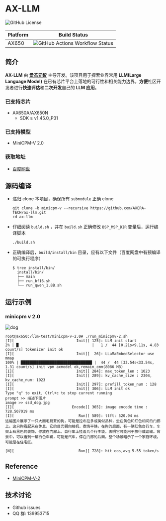 # AX-LLM

![GitHub License](https://img.shields.io/github/license/AXERA-TECH/ax-llm)

| Platform | Build Status |
| -------- | ------------ |
| AX650    | ![GitHub Actions Workflow Status](https://img.shields.io/github/actions/workflow/status/AXERA-TECH/ax-llm/build_650.yml)|

## 简介

**AX-LLM** 由 **[爱芯元智](https://www.axera-tech.com/)** 主导开发。该项目用于探索业界常用 **LLM(Large Language Model)** 在已有芯片平台上落地的可行性和相关能力边界，**方便**社区开发者进行**快速评估**和**二次开发**自己的 **LLM 应用**。

### 已支持芯片

- AX650A/AX650N
  - SDK ≥ v1.45.0_P31

### 已支持模型

- MiniCPM-V 2.0

### 获取地址

- [百度网盘](https://pan.baidu.com/s/1_LG-sPKnLS_LTWF3Cmcr7A?pwd=ph0e)

## 源码编译

- 递归 clone 本项目，确保所有 `submodule` 正确 clone
    ```shell
    git clone -b minicpm-v --recursive https://github.com/AXERA-TECH/ax-llm.git
    cd ax-llm
    ```
- 仔细阅读 `build.sh` ，并在 `build.sh` 正确修改 `BSP_MSP_DIR` 变量后，运行编译脚本
    ```shell
    ./build.sh
    ```
- 正确编译后，`build/install/bin` 目录，应有以下文件（百度网盘中有预编译的可执行程序）
  ```
  $ tree install/bin/
    install/bin/
    ├── main
    ├── run_bf16.sh
    └── run_qwen_1.8B.sh
  ```
  
## 运行示例

### minicpm v 2.0

![dog](https://github.com/user-attachments/assets/fa58faaa-48ed-4550-a37c-8d6b39eef9b8)

```shell
root@ax650:/llm-test/minicpm-v-2.0# ./run_minicpmv-2.sh
[I][                            Init][ 125]: LLM init start
2% | █                                 |   1 /  44 [0.21s<9.11s, 4.83 count/s] tokenizer init ok
[I][                            Init][  26]: LLaMaEmbedSelector use mmap
100% | ████████████████████████████████ |  44 /  44 [33.54s<33.54s, 1.31 count/s] init vpm axmodel ok,remain_cmm(8086 MB)
[I][                            Init][ 284]: max_token_len : 1023
[I][                            Init][ 289]: kv_cache_size : 2304, kv_cache_num: 1023
[I][                            Init][ 297]: prefill_token_num : 128
[I][                            Init][ 306]: LLM init ok
Type "q" to exit, Ctrl+c to stop current running
prompt >> 描述下图片
image >> ssd_dog.jpg
[I][                          Encode][ 365]: image encode time : 728.507019 ms
[I][                             Run][ 589]: ttft: 520.94 ms
这幅图片展示了一只大而毛茸茸的狗，可能是拉布拉多或类似品种，坐在黄色和红色相间的门廊上。这只狗看起来在休息，它的目光朝向相机，表情平静。在狗的后面，有一辆红色自行车，车架上有黑色的装饰，停放在门廊上。自行车上挂着几个行李袋，表明它可能用于旅行或运输。背景中，可以看到一辆白色车辆，可能是汽车，停在门廊的后面。整个场景暗示了一个家庭环境，可能是在住宅区。

[N][                             Run][ 728]: hit eos,avg 5.55 token/s
```

## Reference

- [MiniCPM-V-2](openbmb/MiniCPM-V-2)

## 技术讨论

- Github issues
- QQ 群: 139953715
